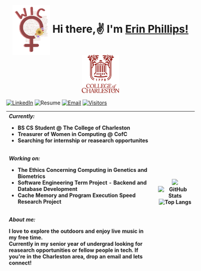 <div>
    <h1 align="center">
        <img src="images/wicLogo.png" alt="wic logo" align="center" width="100"/>
        Hi there,✌️ I'm <a href="https://erinphillips.github.io/erinphillips/" target="blank" color="9A2A2A">Erin Phillips!</a>
        <img src="images/cofc-logo.png" alt="cofc logo" align="center" width="100"/>
    </h1>
</div>
                                                       
<!-- Visitor Stats -->
<!-- ![GitHub stars](https://img.shields.io/github/stars/ErinPhillips/erinphillips?style=social&align=right)
![GitHub forks](https://img.shields.io/github/forks/ErinPhillips/erinphillips?style=social)
![GitHub watchers](https://img.shields.io/github/watchers/ErinPhillips/erinphillips?style=social)
![GitHub followers](https://img.shields.io/github/followers/ErinPhillips?erinphillips=social)
"https://visitor-badge.laobi.icu/badge?page_id=erinphillips.erinphillips"
 -->
 
<!-- Badges -->

[![LinkedIn](https://img.shields.io/badge/LinkedIn-0077B5?style=for-the-badge&logo=linkedin&logoColor=white)](https://www.linkedin.com/in/erin-phillips-26b840195)
![Resume](https://img.shields.io/badge/-Resume-FFA116?style=for-the-badge)
[![Email](https://img.shields.io/badge/Gmail-D14836?style=for-the-badge&logo=gmail&logoColor=white)](mailto:phillipsen@g.cofc.edu)
[![Visitors](https://visitor-counter-badge.vercel.app/api/ErinPhillips/visitor-counter-badge?color=23944bcc&labelColor=239A2A2A)](https://github.com/ErinPhillips)


<table>
<thead>
<th align="left">
<b><em>Currently:</em></b></br>

- BS CS Student @ The College of Charleston
- Treasurer of Women in Computing @ CofC
- Searching for internship or reasearch opportunites
</br></br>

<b><em>Working on:</b></em> 

- The Ethics Concerning Computing in Genetics and Biometrics
- Software Engineering Term Project - Backend and Database Development
- Cache Memory and Program Execution Speed Research Project
</br></br>

<b><em>About me:</em></b></br>

I love to explore the outdoors and enjoy live music in my free time.</br>Currently in my senior year of undergrad looking for reasearch opportunities or fellow people in tech. If you're in the Charleston area, drop an email and lets connect! 
</th>
<th align="center">
<img src="https://skills.thijs.gg/icons?i=ts,js,nodejs,py,java,html,css,git,mysql,firebase&perline=5" />
<img src="https://github-readme-stats.vercel.app/api?username=ErinPhillips&card_width=300&hide=prs,issues&show_icons=true&theme=transparent&title_color=9A2A2A&icon_color=9A2A2A" alt="GitHub Stats"/>
<img src="https://github-readme-stats.vercel.app/api/top-langs/?username=ErinPhillips&layout=compact&theme=transparent&title_color=9A2A2A&icon_color=9A2A2A&langs_count=9" alt="Top Langs" />
</th>
</thead>
</tbody>
</table>
